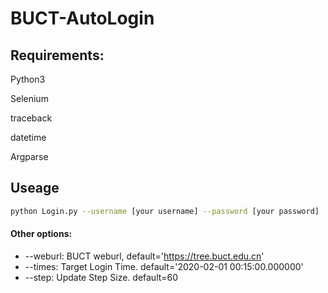 # BUCT-AutoLogin

## Requirements:

Python3

Selenium

traceback

datetime

Argparse

## Useage

```bash
python Login.py --username [your username] --password [your password]
```

#### Other options:

- --weburl:  BUCT weburl, default='https://tree.buct.edu.cn'
- --times: Target Login Time. default='2020-02-01 00:15:00.000000'
- --step: Update Step Size. default=60